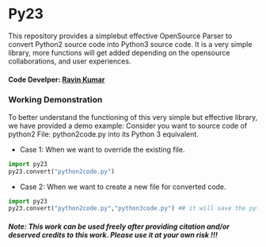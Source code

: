 # Py23
This repository provides a simplebut effective OpenSource Parser to convert Python2 source code into Python3 source code. It is a very simple library, more functions will get added depending on the opensource collaborations, and user experiences.

#### Code Develper: [Ravin Kumar](https://mr-ravin.github.io)

### Working Demonstration

To better understand the functioning of this very simple but effective library, we have provided a demo example:
Consider you want to source code of python2 File: python2code.py into its Python 3 equivalent.

- Case 1: When we want to override the existing file.
```python
import py23
py23.convert("python2code.py")
```
- Case 2: When we want to create a new file for converted code.
```python
import py23
py23.convert("python2code.py","python3code.py") ## it will save the python3 equivalent code into python3code.py file.
```

##### Note: This work can be used freely after providing citation and/or deserved credits to this work. Please use it at your own risk !!!
